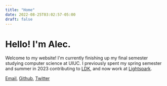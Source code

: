 ```yaml
---
title: "Home"
date: 2022-08-25T03:02:57-05:00
draft: false
---
```


# Hello! I'm Alec.

Welcome to my website! I'm currently finishing up my final semester studying computer science at UIUC.
I previously spent my spring semester and summer in 2023 contributing to [LDK](https://github.com/lightningdevkit),
and now work at [Lightspark](https://www.lightspark.com).

[Email](mailto:alecchendev@gmail.com), [Github](https://github.com/alecchendev), [Twitter](https://twitter.com/alecchendev)
